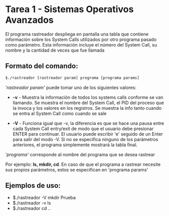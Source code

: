 # Tarea 1 - Sistemas Operativos Avanzados

El programa rastreador despliega en pantalla una tabla que contiene información sobre los System Calls utilizados por otro programa pasado como parámetro. Esta información incluye el número del System Call, su nombre y la cantidad de veces que fue llamada

## Formato del comando: 

```bash	
$./rastreador [rastreador param] programa [programa params]
```

_'rastreador param'_ puede tomar uno de los siguientes valores:

* **-v** - Muestra la información de todos los systems calls conforme se van llamando. Se muestra el nombre del System Call, el PID del proceso que la invoca y los valores en los registros. Se muestra la info tanto cuando se entra al System Call como cuando se sale

* **-V** - Funciona igual que -v, la diferencia es que se hace una pausa entre cada System Call entry/exit de modo que el usuario debe presionar ENTER para continuar. El usuario puede escribir 'e' seguido de un Enter para salir del modo -V. Si no se especifica ninguno de los parámetros anteriores, el programa simplemente mostrará la tabla final.

_'programa'_ corresponde al nombre del programa que se desea rastrear

Por ejemplo: **ls, mkdir, cd**. En caso de que el programa a rastrear necesite sus propios parámetros, estos se especifican en 'programa params'

## Ejemplos de uso:
	
* $./rastreador -V mkdir Prueba	
* $./rastreador -v ls 
* $./rastreador cd ..